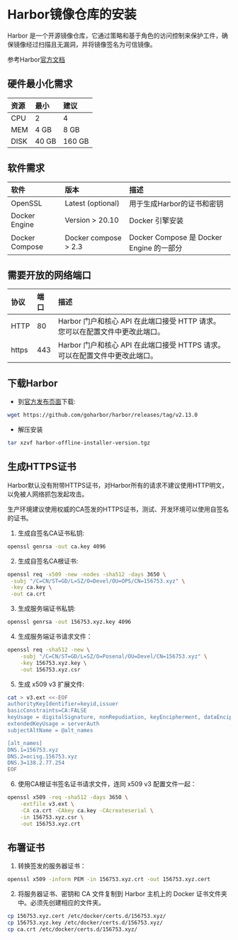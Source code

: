 # Harbor镜像仓库的安装

Harbor 是一个开源镜像仓库，它通过策略和基于角色的访问控制来保护工件，确保镜像经过扫描且无漏洞，并将镜像签名为可信镜像。

参考Harbor[官方文档](https://goharbor.io/docs/2.13.0/install-config/)

## 硬件最小化需求

|资源|最小|建议|
|:----|:---|:----|
|CPU|2   |4   |
|MEM|4 GB|8 GB|
|DISK|40 GB|160 GB|

## 软件需求

|软件|版本|描述|
|:----|:---|:----|
|OpenSSL|Latest (optional)|用于生成Harbor的证书和密钥|
|Docker Engine|Version > 20.10|Docker 引擎安装|
|Docker Compose|Docker compose > 2.3|Docker Compose 是 Docker Engine 的一部分|

## 需要开放的网络端口

|协议|端口|描述|
|:----|:---|:----|
|HTTP |80  |Harbor 门户和核心 API 在此端口接受 HTTP 请求。您可以在配置文件中更改此端口。|
|https|443|Harbor 门户和核心 API 在此端口接受 HTTPS 请求。可以在配置文件中更改此端口。|

## 下载Harbor

- 到[官方发布页面](https://github.com/goharbor/harbor/releases/tag/v2.13.0)下载:

```bash
wget https://github.com/goharbor/harbor/releases/tag/v2.13.0
```

- 解压安装

```bash
tar xzvf harbor-offline-installer-version.tgz
```

## 生成HTTPS证书

Harbor默认没有附带HTTPS证书，对Harbor所有的请求不建议使用HTTP明文，以免被人网络抓包发起攻击。

生产环境建议使用权威的CA签发的HTTPS证书，测试、开发环境可以使用自签名的证书。

1. 生成自签名CA证书私钥:

```bash
openssl genrsa -out ca.key 4096
```

2. 生成自签名CA根证书:

```bash
openssl req -x509 -new -nodes -sha512 -days 3650 \
 -subj "/C=CN/ST=GD/L=SZ/O=Devel/OU=OPS/CN=156753.xyz" \
 -key ca.key \
 -out ca.crt
```

3. 生成服务端证书私钥:

```bash
openssl genrsa -out 156753.xyz.key 4096
```

4. 生成服务端证书请求文件：

```bash
openssl req -sha512 -new \
    -subj "/C=CN/ST=GD/L=SZ/O=Posenal/OU=Devel/CN=156753.xyz" \
    -key 156753.xyz.key \
    -out 156753.xyz.csr
```

5. 生成 x509 v3 扩展文件:

```bash
cat > v3.ext <<-EOF
authorityKeyIdentifier=keyid,issuer
basicConstraints=CA:FALSE
keyUsage = digitalSignature, nonRepudiation, keyEncipherment, dataEncipherment
extendedKeyUsage = serverAuth
subjectAltName = @alt_names

[alt_names]
DNS.1=156753.xyz
DNS.2=ocisg.156753.xyz
DNS.3=138.2.77.254
EOF
```

6. 使用CA根证书签名证书请求文件，连同 x509 v3 配置文件一起：

```bash
openssl x509 -req -sha512 -days 3650 \
    -extfile v3.ext \
    -CA ca.crt -CAkey ca.key -CAcreateserial \
    -in 156753.xyz.csr \
    -out 156753.xyz.crt
```

## 布署证书

1. 转换签发的服务器证书：

```bash
openssl x509 -inform PEM -in 156753.xyz.crt -out 156753.xyz.cert
```

2. 将服务器证书、密钥和 CA 文件复制到 Harbor 主机上的 Docker 证书文件夹中。必须先创建相应的文件夹。

```bash
cp 156753.xyz.cert /etc/docker/certs.d/156753.xyz/
cp 156753.xyz.key /etc/docker/certs.d/156753.xyz/
cp ca.crt /etc/docker/certs.d/156753.xyz/
```

